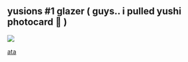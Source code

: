 ## yusions #1 glazer ( guys.. i pulled yushi photocard 🤤 )
![](https://media.discordapp.net/attachments/1067930843470909460/1405287323100250365/IMG_1601.png?ex=689e474e&is=689cf5ce&hm=848c98502c5ddc6a45896780f7cbcb54d7b712479ca62a57fba771909b7df8c2&=&format=webp&quality=lossless&width=960&height=960)

[ata](https://yuslon.atabook.org/)
<!--
**YUSlON/YUSlON** is a ✨ _special_ ✨ repository because its `README.md` (this file) appears on your GitHub profile.

Here are some ideas to get you started:

- 🔭 I’m currently working on ...
- 🌱 I’m currently learning ...
- 👯 I’m looking to collaborate on ...
- 🤔 I’m looking for help with ...
- 💬 Ask me about ...
- 📫 How to reach me: ...
- 😄 Pronouns: ...
- ⚡ Fun fact: ...
-->
